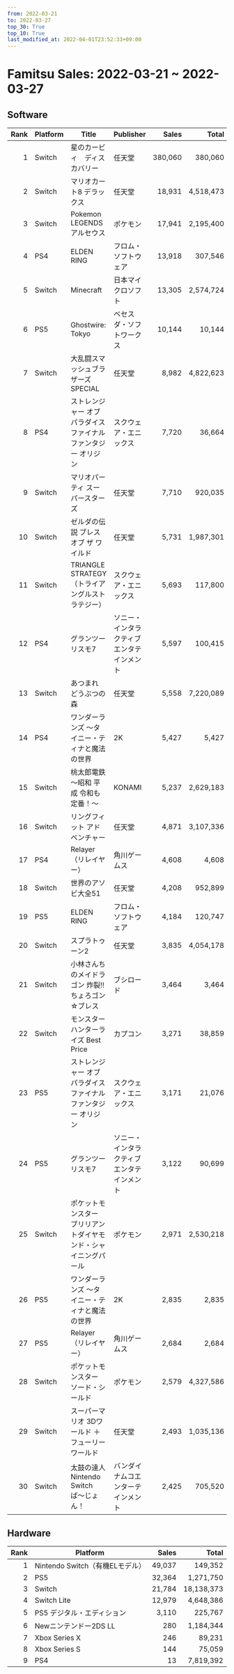 ```yaml
---
from: 2022-03-21
to: 2022-03-27
top_30: True
top_10: True
last_modified_at: 2022-04-01T23:52:33+09:00
---
```

# Famitsu Sales: 2022-03-21 ~ 2022-03-27
## Software
| Rank | Platform | Title | Publisher | Sales | Total | Rate | New |
| -: | -- | -- | -- | -: | -: | -: | -- |
| 1 | Switch | 星のカービィ　ディスカバリー | 任天堂 | 380,060 | 380,060 | 40% | **New** |
| 2 | Switch | マリオカート8 デラックス | 任天堂 | 18,931 | 4,518,473 | 20% |  |
| 3 | Switch | Pokemon LEGENDS アルセウス | ポケモン | 17,941 | 2,195,400 | 20% |  |
| 4 | PS4 | ELDEN RING | フロム・ソフトウェア | 13,918 | 307,546 | 20% |  |
| 5 | Switch | Minecraft | 日本マイクロソフト | 13,305 | 2,574,724 | 20% |  |
| 6 | PS5 | Ghostwire: Tokyo | ベセスダ・ソフトワークス | 10,144 | 10,144 | 40% | **New** |
| 7 | Switch | 大乱闘スマッシュブラザーズ SPECIAL | 任天堂 | 8,982 | 4,822,623 | 20% |  |
| 8 | PS4 | ストレンジャー オブ パラダイス ファイナルファンタジー オリジン | スクウェア・エニックス | 7,720 | 36,664 | 40% |  |
| 9 | Switch | マリオパーティ スーパースターズ | 任天堂 | 7,710 | 920,035 | 20% |  |
| 10 | Switch | ゼルダの伝説 ブレス オブ ザ ワイルド | 任天堂 | 5,731 | 1,987,301 | 20% |  |
| 11 | Switch | TRIANGLE STRATEGY（トライアングルストラテジー） | スクウェア・エニックス | 5,693 | 117,800 | 20% |  |
| 12 | PS4 | グランツーリスモ7 | ソニー・インタラクティブエンタテインメント | 5,597 | 100,415 | 20% |  |
| 13 | Switch | あつまれ どうぶつの森 | 任天堂 | 5,558 | 7,220,089 | 20% |  |
| 14 | PS4 | ワンダーランズ 〜タイニー・ティナと魔法の世界 | 2K | 5,427 | 5,427 | 40% | **New** |
| 15 | Switch | 桃太郎電鉄 〜昭和 平成 令和も定番！〜 | KONAMI | 5,237 | 2,629,183 | 20% |  |
| 16 | Switch | リングフィット アドベンチャー | 任天堂 | 4,871 | 3,107,336 | 20% |  |
| 17 | PS4 | Relayer（リレイヤー） | 角川ゲームス | 4,608 | 4,608 | 60% | **New** |
| 18 | Switch | 世界のアソビ大全51 | 任天堂 | 4,208 | 952,899 | 20% |  |
| 19 | PS5 | ELDEN RING | フロム・ソフトウェア | 4,184 | 120,747 | 20% |  |
| 20 | Switch | スプラトゥーン2 | 任天堂 | 3,835 | 4,054,178 | 20% |  |
| 21 | Switch | 小林さんちのメイドラゴン 炸裂!! ちょろゴン☆ブレス | ブシロード | 3,464 | 3,464 | 40% | **New** |
| 22 | Switch | モンスターハンターライズ Best Price | カプコン | 3,271 | 38,859 | 20% |  |
| 23 | PS5 | ストレンジャー オブ パラダイス ファイナルファンタジー オリジン | スクウェア・エニックス | 3,171 | 21,076 | 40% |  |
| 24 | PS5 | グランツーリスモ7 | ソニー・インタラクティブエンタテインメント | 3,122 | 90,699 | 20% |  |
| 25 | Switch | ポケットモンスター ブリリアントダイヤモンド・シャイニングパール | ポケモン | 2,971 | 2,530,218 | 20% |  |
| 26 | PS5 | ワンダーランズ 〜タイニー・ティナと魔法の世界 | 2K | 2,835 | 2,835 | 60% | **New** |
| 27 | PS5 | Relayer（リレイヤー） | 角川ゲームス | 2,684 | 2,684 | 60% | **New** |
| 28 | Switch | ポケットモンスター ソード・シールド | ポケモン | 2,579 | 4,327,586 | 20% |  |
| 29 | Switch | スーパーマリオ 3Dワールド ＋ フューリーワールド | 任天堂 | 2,493 | 1,035,136 | 20% |  |
| 30 | Switch | 太鼓の達人 Nintendo Switchば〜じょん！ | バンダイナムコエンターテインメント | 2,425 | 705,520 | 20% |  |

## Hardware
| Rank | Platform | Sales | Total |
| -: | -- | -: | -: |
| 1 | Nintendo Switch（有機ELモデル） | 49,037 | 149,352 |
| 2 | PS5 | 32,364 | 1,271,750 |
| 3 | Switch | 21,784 | 18,138,373 |
| 4 | Switch Lite | 12,979 | 4,648,386 |
| 5 | PS5 デジタル・エディション | 3,110 | 225,767 |
| 6 | Newニンテンドー2DS LL | 280 | 1,184,344 |
| 7 | Xbox Series X | 246 | 89,231 |
| 8 | Xbox Series S | 144 | 75,059 |
| 9 | PS4 | 13 | 7,819,392 |